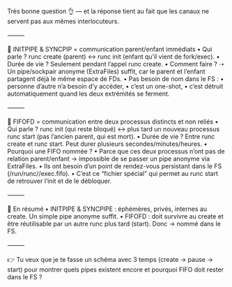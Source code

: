 Très bonne question 👌 — et la réponse tient au fait que les canaux ne servent pas aux mêmes interlocuteurs.

⸻

🔹 INITPIPE & SYNCPIP = communication parent/enfant immédiats
•	Qui parle ?
runc create (parent) ↔ runc init (enfant qu’il vient de fork/exec).
•	Durée de vie ?
Seulement pendant l’appel runc create.
•	Comment faire ?
➝ Un pipe/sockpair anonyme (ExtraFiles) suffit, car le parent et l’enfant partagent déjà le même espace de FDs.
•	Pas besoin de nom dans le FS :
•	personne d’autre n’a besoin d’y accéder,
•	c’est un one-shot,
•	c’est détruit automatiquement quand les deux extrémités se ferment.

⸻

🔹 FIFOFD = communication entre deux processus distincts et non reliés
•	Qui parle ?
runc init (qui reste bloqué) ↔ plus tard un nouveau processus runc start (pas l’ancien parent, qui est mort).
•	Durée de vie ?
Entre runc create et runc start. Peut durer plusieurs secondes/minutes/heures.
•	Pourquoi une FIFO nommée ?
•	Parce que ces deux processus n’ont pas de relation parent/enfant → impossible de se passer un pipe anonyme via ExtraFiles.
•	Ils ont besoin d’un point de rendez-vous persistant dans le FS (/run/runc/<id>/exec.fifo).
•	C’est ce “fichier spécial” qui permet au runc start de retrouver l’init et de le débloquer.

⸻

🔹 En résumé
•	INITPIPE & SYNCPIPE : éphémères, privés, internes au create. Un simple pipe anonyme suffit.
•	FIFOFD : doit survivre au create et être réutilisable par un autre runc plus tard (start). Donc → nommé dans le FS.

⸻

👉 Tu veux que je te fasse un schéma avec 3 temps (create → pause → start) pour montrer quels pipes existent encore et pourquoi FIFO doit rester dans le FS ?